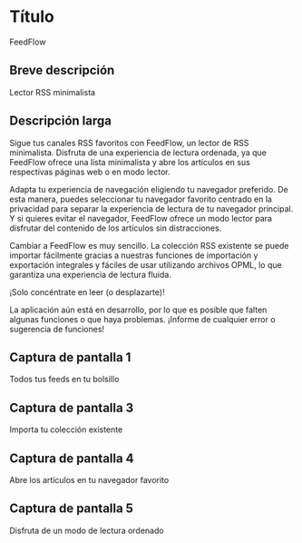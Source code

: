 # Título

FeedFlow

## Breve descripción

Lector RSS minimalista

## Descripción larga

Sigue tus canales RSS favoritos con FeedFlow, un lector de RSS minimalista.
Disfruta de una experiencia de lectura ordenada, ya que FeedFlow ofrece una
lista minimalista y abre los artículos en sus respectivas páginas web o en modo
lector.

Adapta tu experiencia de navegación eligiendo tu navegador preferido. De esta
manera, puedes seleccionar tu navegador favorito centrado en la privacidad para
separar la experiencia de lectura de tu navegador principal. Y si quieres evitar
el navegador, FeedFlow ofrece un modo lector para disfrutar del contenido de los
artículos sin distracciones.

Cambiar a FeedFlow es muy sencillo. La colección RSS existente se puede importar
fácilmente gracias a nuestras funciones de importación y exportación integrales
y fáciles de usar utilizando archivos OPML, lo que garantiza una experiencia de
lectura fluida.

¡Solo concéntrate en leer (o desplazarte)!

La aplicación aún está en desarrollo, por lo que es posible que falten algunas
funciones o que haya problemas. ¡Informe de cualquier error o sugerencia de
funciones!

## Captura de pantalla 1

Todos tus feeds en tu bolsillo

## Captura de pantalla 3

Importa tu colección existente

## Captura de pantalla 4

Abre los artículos en tu navegador favorito

## Captura de pantalla 5

Disfruta de un modo de lectura ordenado

